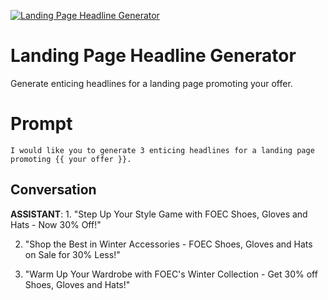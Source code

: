 
[![Landing Page Headline Generator](https://flow-prompt-covers.s3.us-west-1.amazonaws.com/icon/minimalist/mini_2.png)]()
# Landing Page Headline Generator 
Generate enticing headlines for a landing page promoting your offer.

# Prompt

```
I would like you to generate 3 enticing headlines for a landing page promoting {{ your offer }}.

```

## Conversation

**ASSISTANT**: 1. "Step Up Your Style Game with FOEC Shoes, Gloves and Hats - Now 30% Off!"

2. "Shop the Best in Winter Accessories - FOEC Shoes, Gloves and Hats on Sale for 30% Less!"

3. "Warm Up Your Wardrobe with FOEC's Winter Collection - Get 30% off Shoes, Gloves and Hats!"



